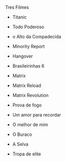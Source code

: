 Tres Filmes 

* Titanic 
* Todo Poderoso
* o Alto da Compadecida


* Minority Report
* Hangover
* Brasileirinhas 6


* Matrix
* Matrix Reload
* Matrix Revolution

* Prova de fogo
* Um amor para recordar
* O melhor de mim

* O Buraco
* A Selva
* Tropa de elite

